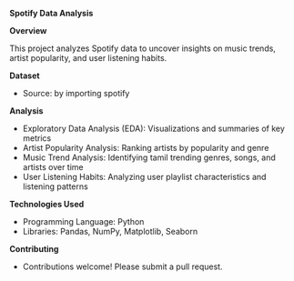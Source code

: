 

**Spotify Data Analysis**

**Overview**

This project analyzes Spotify data to uncover insights on music trends, artist popularity, and user listening habits.

**Dataset**

- Source: by importing spotify

**Analysis**

- Exploratory Data Analysis (EDA): Visualizations and summaries of key metrics
- Artist Popularity Analysis: Ranking artists by popularity and genre
- Music Trend Analysis: Identifying tamil trending genres, songs, and artists over time
- User Listening Habits: Analyzing user playlist characteristics and listening patterns

**Technologies Used**

- Programming Language: Python
- Libraries: Pandas, NumPy, Matplotlib, Seaborn


**Contributing**

- Contributions welcome! Please submit a pull request.

